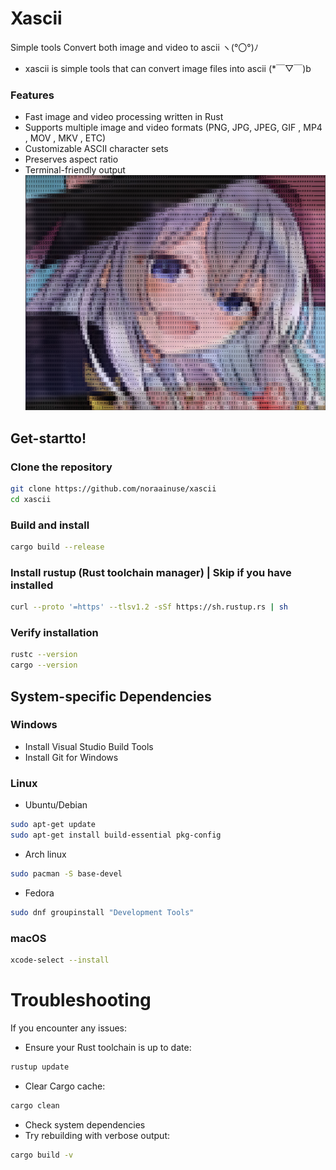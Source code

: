# Xascii
Simple tools Convert both image and video to ascii ヽ(°〇°)ﾉ
- xascii is simple tools that can convert image files into ascii  (*￣▽￣)b
### Features
- Fast image and video processing written in Rust
- Supports multiple image and video formats (PNG, JPG, JPEG, GIF , MP4 , MOV , MKV , ETC)
- Customizable ASCII character sets
- Preserves aspect ratio
- Terminal-friendly output
![Alt text](swappy-20241115-190010.png)
## Get-startto!
### Clone the repository
```bash
git clone https://github.com/noraainuse/xascii
cd xascii
```
### Build and install
```bash
cargo build --release
```
### Install rustup (Rust toolchain manager) | Skip if you have installed
```bash
curl --proto '=https' --tlsv1.2 -sSf https://sh.rustup.rs | sh
```

### Verify installation
```bash
rustc --version
cargo --version
```
## System-specific Dependencies
### Windows
- Install Visual Studio Build Tools
- Install Git for Windows
### Linux 
- Ubuntu/Debian
```bash
sudo apt-get update
sudo apt-get install build-essential pkg-config
```
- Arch linux
```bash
sudo pacman -S base-devel
```
- Fedora
```bash
sudo dnf groupinstall "Development Tools"
```
### macOS
```bash
xcode-select --install
```
# Troubleshooting
If you encounter any issues:
- Ensure your Rust toolchain is up to date:
```bash
rustup update
```
- Clear Cargo cache:
```bash
cargo clean
```
- Check system dependencies
- Try rebuilding with verbose output:
```bash
cargo build -v
```
